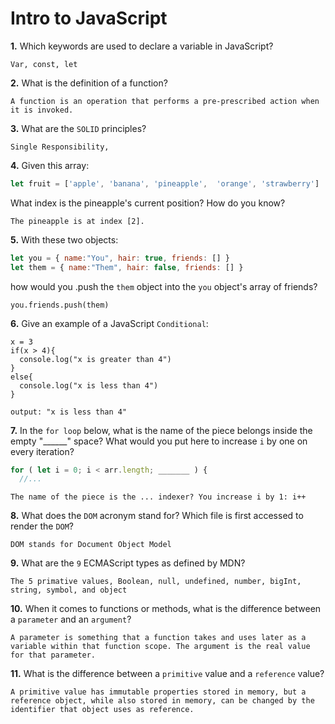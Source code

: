 # Intro to JavaScript

**1.** Which keywords are used to declare a variable in JavaScript?
<!-- enter you answer in the space below -->
```
Var, const, let
```
**2.** What is the definition of a function?
<!-- enter you answer in the space below -->
```
A function is an operation that performs a pre-prescribed action when it is invoked.
```
**3.** What are the `SOLID` principles?
<!-- enter you answer in the space below -->
```
Single Responsibility, 
```
**4.** Given this array: 
```js
let fruit = ['apple', 'banana', 'pineapple',  'orange', 'strawberry']
``` 
What index is the pineapple's current position? How do you know?
<!-- enter you answer in the space below -->
```
The pineapple is at index [2].
```
**5.** With these two objects: 
```js
let you = { name:"You", hair: true, friends: [] }
let them = { name:"Them", hair: false, friends: [] }
```
how would you .push the `them` object into the `you` object's array of friends?
<!-- enter you answer in the space below -->
```
you.friends.push(them)
```

**6.** Give an example of a JavaScript `Conditional`:
<!-- enter you answer in the space below -->
```
x = 3
if(x > 4){
  console.log("x is greater than 4")
}
else{
  console.log("x is less than 4")
}

output: "x is less than 4"
```
**7.** In the `for loop` below, what is the name of the piece belongs inside the empty "______" space? What would you put here to increase `i` by one on every iteration?
```js
for ( let i = 0; i < arr.length; _______ ) {
  //...
```
<!-- enter you answer in the space below -->
```
The name of the piece is the ... indexer? You increase i by 1: i++
```
**8.** What does the `DOM` acronym stand for? Which file is first accessed to render the `DOM`?
<!-- enter you answer in the space below -->
```
DOM stands for Document Object Model
```

**9.** What are the `9` ECMAScript types as defined by MDN?
<!-- enter you answer in the space below -->
```
The 5 primative values, Boolean, null, undefined, number, bigInt, string, symbol, and object
```
**10.** When it comes to functions or methods, what is the difference between a `parameter` and an `argument`?
<!-- enter you answer in the space below -->
```
A parameter is something that a function takes and uses later as a variable within that function scope. The argument is the real value for that parameter.
```
**11.** What is the difference between a `primitive` value and a `reference` value?
<!-- enter you answer in the space below -->
```
A primitive value has immutable properties stored in memory, but a reference object, while also stored in memory, can be changed by the identifier that object uses as reference.
```
